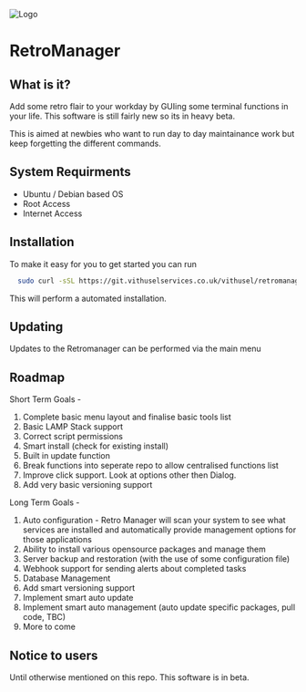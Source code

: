 
![Logo](https://git.vithuselservices.co.uk/vithusel/retromanager/-/raw/e80b7de95fbb830a89b78e73d9d654d8fddf289b/misc/retromanager.png)


# RetroManager

## What is it? 

Add some retro flair to your workday by GUIing some terminal functions in your life. This software is still fairly new so its in heavy beta.

This is aimed at newbies who want to run day to day maintainance work but keep forgetting the different commands.

## System Requirments
- Ubuntu / Debian based OS
- Root Access
- Internet Access
## Installation

To make it easy for you to get started you can run 

```bash
  sudo curl -sSL https://git.vithuselservices.co.uk/vithusel/retromanager/-/raw/main/install.sh | bash
```
This will perform a automated installation.    
## Updating

Updates to the Retromanager can be performed via the main menu

## Roadmap
Short Term Goals - 
1. Complete basic menu layout and finalise basic tools list 
2. Basic LAMP Stack support 
3. Correct script permissions 
4. Smart install (check for existing install)
5. Built in update function 
6. Break functions into seperate repo to allow centralised functions list 
7. Improve click support. Look at options other then Dialog.
8. Add very basic versioning support

Long Term Goals - 
1. Auto configuration - Retro Manager will scan your system to see what services are installed and automatically provide management options for those applications
2. Ability to install various opensource packages and manage them
3. Server backup and restoration (with the use of some configuration file)
4. Webhook support for sending alerts about completed tasks 
5. Database Management 
6. Add smart versioning support
7. Implement smart auto update 
8. Implement smart auto management (auto update specific packages, pull code, TBC)
9. More to come
## Notice to users
Until otherwise mentioned on this repo. This software is in beta. 
